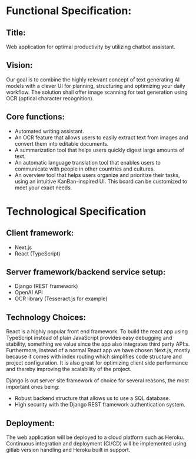 # Functional Specification:

## Title:

Web application for optimal productivity by utilizing chatbot assistant.

## Vision:

Our goal is to combine the highly relevant concept of text generating AI models with a clever UI for planning, structuring and optimizing your daily workflow. The solution shall offer image scanning for text generation using OCR (optical character recognition).

## Core functions:

- Automated writing assistant.
- An OCR feature that allows users to easily extract text from images and convert them into editable documents.
- A summarization tool that helps users quickly digest large amounts of text.
- An automatic language translation tool that enables users to communicate with people in other countries and cultures.
- An overview tool that helps users organize and prioritize their tasks, using an intuitive KanBan-inspired UI. This board can be customized to meet your exact needs.

# Technological Specification

## Client framework:

- Next.js
- React (TypeScript)

## Server framework/backend service setup:

- Django (REST framework)
- OpenAI API
- OCR library (Tesseract.js for example)

## Technology Choices:

React is a highly popular front end framework. To build the react app using TypeScript instead of plain JavaScript provides easy debugging and stability, something we value since the app also integrates third party API:s. Furthermore, instead of a normal React app we have chosen Next.js, mostly because it comes with index routing which simplifies code structure and project configuration. It is also great for optimizing client side performance and thereby improving the scalability of the project.

Django is out server site framework of choice for several reasons, the most important ones being:

- Robust backend structure that allows us to use a SQL database.
- High security with the Django REST framework authentication system.

## Deployment:

The web application will be deployed to a cloud platform such as Heroku. Continuous integration and deployment (CI/CD) will be implemented using gitlab version handling and Heroku built in support.
